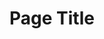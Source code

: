 ---
title: Page Title
type: detail
topper:
  topper_type: Default
  heading: Heading
  subheading: Subheading
detail_blocks:
  - _bookshop_name: detail/rich-text
    text: Text.
column_blocks:
---